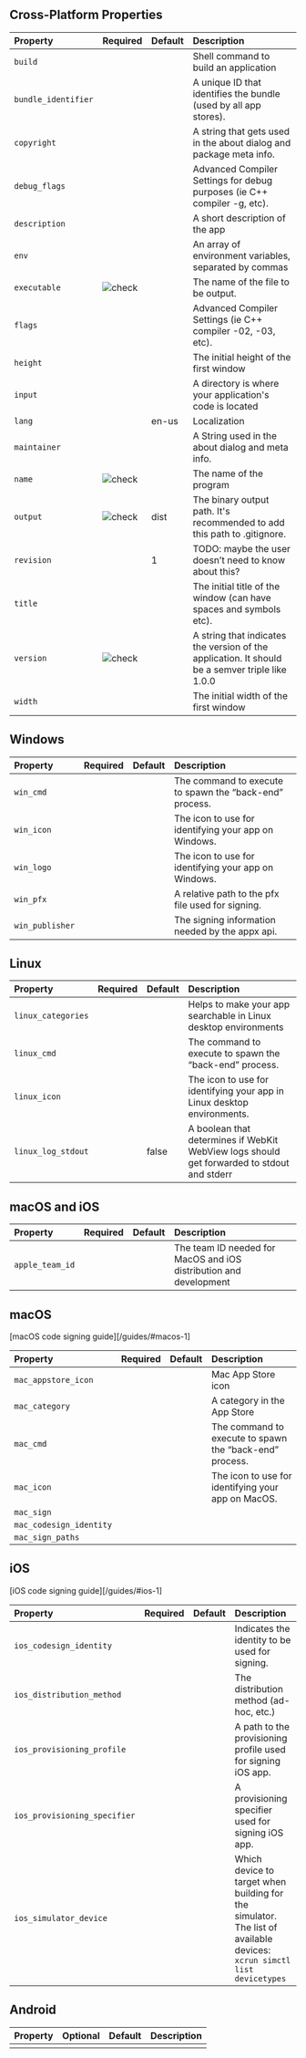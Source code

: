 ## Cross-Platform Properties

| Property | Required | Default | Description |
| :--- | :--- | :--- | :--- |
| `build` | | | Shell command to build an application |
| `bundle_identifier` | | |  A unique ID that identifies the bundle (used by all app stores). |
| `copyright` |  |  | A string that gets used in the about dialog and package meta info. |
| `debug_flags` | | | Advanced Compiler Settings for debug purposes (ie C++ compiler -g, etc). |
| `description` | | | A short description of the app |
| `env` | | | An array of environment variables, separated by commas |
| `executable` | ![check](/images/icons/checkmark.svg) | | The name of the file to be output. |
| `flags` | | | Advanced Compiler Settings (ie C++ compiler -02, -03, etc). |
| `height` | | | The initial height of the first window |
| `input` | | | A directory is where your application's code is located |
| `lang` | | en-us | Localization |
| `maintainer` | | | A String used in the about dialog and meta info. |
| `name` | ![check](/images/icons/checkmark.svg) | | The name of the program |
| `output` | ![check](/images/icons/checkmark.svg) | dist | The binary output path. It's recommended to add this path to .gitignore. |
| `revision` | | 1 | TODO: maybe the user doesn’t need to know about this? |
| `title` | | | The initial title of the window (can have spaces and symbols etc). |
| `version` | ![check](/images/icons/checkmark.svg) | | A string that indicates the version of the application. It should be a semver triple like 1.0.0 |
| `width` | | | The initial width of the first window |


## Windows

| Property | Required | Default | Description |
| :--- | :--- | :--- | :--- |
| `win_cmd` | | | The command to execute to spawn the “back-end” process. |
| `win_icon` | | | The icon to use for identifying your app on Windows. |
| `win_logo` | | | The icon to use for identifying your app on Windows. |
| `win_pfx` | | | A relative path to the pfx file used for signing. |
| `win_publisher` | | | The signing information needed by the appx api. |


## Linux

| Property | Required | Default | Description |
| :--- | :--- | :--- | :--- |
| `linux_categories` | | | Helps to make your app searchable in Linux desktop environments |
| `linux_cmd` | | | The command to execute to spawn the “back-end” process. |
| `linux_icon` | | | The icon to use for identifying your app in Linux desktop environments. |
| `linux_log_stdout` | | false | A boolean that determines if WebKit WebView logs should get forwarded to stdout and stderr |

## macOS and iOS

| Property | Required | Default | Description |
| :--- | :--- | :--- | :--- |
| `apple_team_id` | | | The team ID needed for MacOS and iOS distribution and development |

## macOS

[macOS code signing guide][/guides/#macos-1]

| Property | Required | Default | Description |
| :--- | :--- | :--- | :--- |
| `mac_appstore_icon` | | | Mac App Store icon |
| `mac_category` | | | A category in the App Store |
| `mac_cmd` | | | The command to execute to spawn the “back-end” process. |
| `mac_icon` | | | The icon to use for identifying your app on MacOS. |
| `mac_sign` | | | |
| `mac_codesign_identity` | | | |
| `mac_sign_paths` | | | |


## iOS

[iOS code signing guide][/guides/#ios-1]

| Property | Required | Default | Description |
| :--- | :--- | :--- | :--- |
| `ios_codesign_identity` | | | Indicates the identity to be used for signing. |
| `ios_distribution_method` | | | The distribution method (ad-hoc, etc.) |
| `ios_provisioning_profile` | | | A path to the provisioning profile used for signing iOS app. |
| `ios_provisioning_specifier` | | | A provisioning specifier used for signing iOS app. |
| `ios_simulator_device` | | | Which device to target when building for the simulator. The list of available devices: `xcrun simctl list devicetypes` |


## Android

| Property | Optional | Default | Description |
| :--- | :--- | :--- | :--- |
|||||
